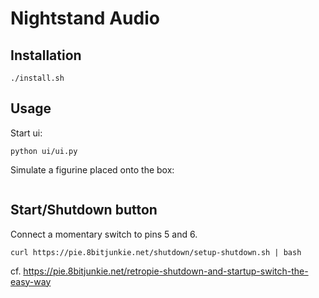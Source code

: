 # Nightstand Audio

## Installation

```shell
./install.sh
```

## Usage

Start ui:

```
python ui/ui.py
```

Simulate a figurine placed onto the box:

```
```

## Start/Shutdown button

Connect a momentary switch to pins 5 and 6.

    curl https://pie.8bitjunkie.net/shutdown/setup-shutdown.sh | bash

cf. https://pie.8bitjunkie.net/retropie-shutdown-and-startup-switch-the-easy-way
